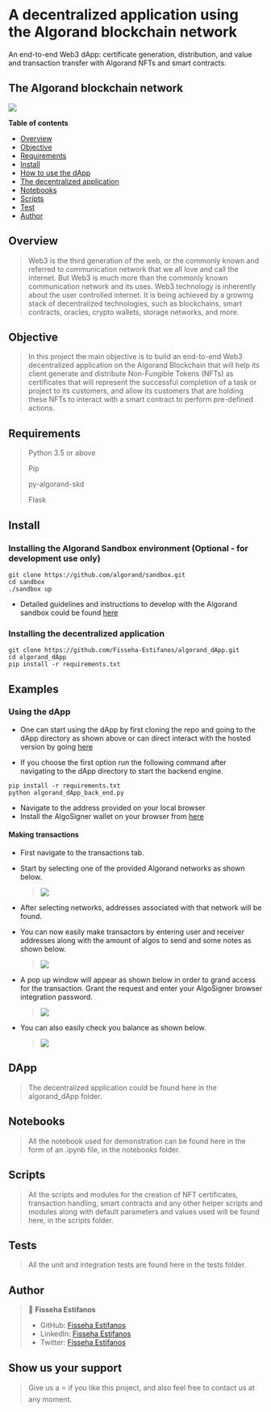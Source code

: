 # A decentralized application using the Algorand blockchain network

An end-to-end Web3 dApp: certificate generation, distribution, and value and transaction transfer with Algorand NFTs and smart contracts.

## The Algorand blockchain network

![](screenshots/image-I.png)

**Table of contents**

- [Overview](#overview)
- [Objective](#objective)
- [Requirements](#requirements)
- [Install](#install)
- [How to use the dApp](#examples)
- [The decentralized application](#DApp)
- [Notebooks](#notebooks)
- [Scripts](#scripts)
- [Test](#test)
- [Author](#author)

## Overview

> Web3 is the third generation of the web, or the commonly known and referred to communication network that we all love and call the internet. But Web3 is much more than the commonly known communication network and its uses. Web3 technology is inherently about the user controlled internet. It is being achieved by a growing stack of decentralized technologies, such as blockchains, smart contracts, oracles, crypto wallets, storage networks, and more.

## Objective

> In this project the main objective is to build an end-to-end Web3 decentralized application on the Algorand Blockchain that will help its client generate and distribute Non-Fungible Tokens (NFTs) as certificates that will represent the successful completion of a task or project to its customers, and allow its customers that are holding these NFTs to interact with a smart contract to perform pre-defined actions.

## Requirements

> Python 3.5 or above
>
> Pip
>
> py-algorand-skd
>
> Flask

## Install

### Installing the Algorand Sandbox environment (Optional - for development use only)

```
git clone https://github.com/algorand/sandbox.git
cd sandbox
./sandbox up
```

- Detailed guidelines and instructions to develop with the Algorand sandbox could be found [here](https://github.com/algorand/sandbox)

### Installing the decentralized application

```
git clone https://github.com/Fisseha-Estifanos/algorand_dApp.git
cd algorand_dApp
pip install -r requirements.txt
```

## Examples

### Using the dApp

- One can start using the dApp by first cloning the repo and going to the dApp directory as shown above or can direct interact with the hosted version by going [here](https://www.hosted.com)

- If you choose the first option run the following command after navigating to the dApp directory to start the backend engine.

```
pip install -r requirements.txt
python algorand_dApp_back_end.py
```

- Navigate to the address provided on your local browser
- Install the AlgoSigner wallet on your browser from [here](https://chrome.google.com/webstore/detail/algosigner/kmmolakhbgdlpkjkcjkebenjheonagdm)

#### Making transactions

- First navigate to the transactions tab.

- Start by selecting one of the provided Algorand networks as shown below.

  > ![](screenshots/select-network.png)

- After selecting networks, addresses associated with that network will be found.

- You can now easily make transactors by entering user and receiver addresses along with the amount of algos to send and some notes as shown below.

  > ![](screenshots/make-transactions.png)

- A pop up window will appear as shown below in order to grand access for the transaction. Grant the request and enter your AlgoSigner browser integration password.

  > ![](screenshots/pop-up.png)

- You can also easily check you balance as shown below.
  > ![](screenshots/get-balance.png)

## DApp

> The decentralized application could be found here in the algorand_dApp folder.

## Notebooks

> All the notebook used for demonstration can be found here in the form of an .ipynb file, in the notebooks folder.

## Scripts

> All the scripts and modules for the creation of NFT certificates, transaction handling, smart contracts and any other helper scripts and modules along with default parameters and values used will be found here, in the scripts folder.

## Tests

> All the unit and integration tests are found here in the tests folder.

## Author

> 👤 **Fisseha Estifanos**
>
> - GitHub: [Fisseha Estifanos](https://github.com/fisseha-estifanos)
> - LinkedIn: [Fisseha Estifanos](https://www.linkedin.com/in/fisseha-estifanos-109ba6199/)
> - Twitter: [Fisseha Estifanos](https://twitter.com/f0x__tr0t)

## Show us your support

> Give us a ⭐ if you like this project, and also feel free to contact us at any moment.
